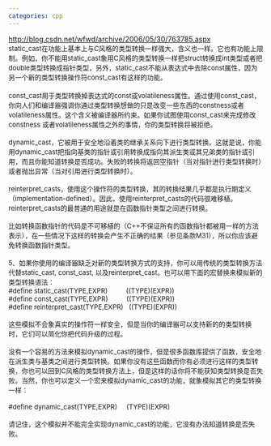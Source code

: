 ```yaml
---
categories: cpp
---
```

<A href="http://blog.csdn.net/wfwd/archive/2006/05/30/763785.aspx">http://blog.csdn.net/wfwd/archive/2006/05/30/763785.aspx</A><BR><FONT size=2>static_cast在功能上基本上与C风格的类型转换一样强大，含义也一样。它也有功能上限制。例如，你不能用static_cast象用C风格的类型转换一样把struct转换成int类型或者把double类型转换成指针类型，另外，static_cast不能从表达式中去除const属性，因为另一个新的类型转换操作符const_cast有这样的功能。 <BR></FONT><BR><FONT size=2>const_cast用于类型转换掉表达式的const或volatileness属性。通过使用const_cast，你向人们和编译器强调你通过类型转换想做的只是改变一些东西的constness或者 volatileness属性。这个含义被编译器所约束。如果你试图使用const_cast来完成修改constness 或者volatileness属性之外的事情，你的类型转换将被拒绝。<BR>&nbsp;<BR>dynamic_cast，它被用于安全地沿着类的继承关系向下进行类型转换。这就是说，你能用dynamic_cast把指向基类的指针或引用转换成指向其派生类或其兄弟类的指针或引用，而且你能知道转换是否成功。失败的转换将返回空指针（当对指针进行类型转换时）或者抛出异常（当对引用进行类型转换时）。 <BR><BR>reinterpret_casts，使用这个操作符的类型转换，其的转换结果几乎都是执行期定义（implementation-defined）。因此，使用reinterpret_casts的代码很难移植。 reinterpret_casts的最普通的用途就是在函数指针类型之间进行转换。 <BR><BR>比如转换函数指针的代码是不可移植的（C++不保证所有的函数指针都被用一样的方法表示），在一些情况下这样的转换会产生不正确的结果（参见条款M31），所以你应该避免转换函数指针类型。 <BR><BR>5、如果你使用的编译器缺乏对新的类型转换方式的支持，你可以用传统的类型转换方法代替static_cast, const_cast, 以及reinterpret_cast。也可以用下面的宏替换来模拟新的类型转换语法： <BR>#define static_cast(TYPE,EXPR) &nbsp;&nbsp;&nbsp;&nbsp;&nbsp;&nbsp;&nbsp;&nbsp;&nbsp;((TYPE)(EXPR)) <BR>#define const_cast(TYPE,EXPR) &nbsp;&nbsp;&nbsp;&nbsp;&nbsp;&nbsp;&nbsp;&nbsp;&nbsp;((TYPE)(EXPR)) <BR>#define reinterpret_cast(TYPE,EXPR) &nbsp;&nbsp;((TYPE)(EXPR)) <BR><BR>这些模拟不会象真实的操作符一样安全，但是当你的编译器可以支持新的的类型转换时，它们可以简化你把代码升级的过程。 <BR><BR>没有一个容易的方法来模拟dynamic_cast的操作，但是很多函数库提供了函数，安全地在派生类与基类之间进行类型转换。如果你没有这些函数而你有必须进行这样的类型转换，你也可以回到C风格的类型转换方法上，但是这样的话你将不能获知类型转换是否失败。当然，你也可以定义一个宏来模拟dynamic_cast的功能，就象模拟其它的类型转换一样： <BR><BR>#define dynamic_cast(TYPE,EXPR) &nbsp;&nbsp;&nbsp;&nbsp;(TYPE)(EXPR) <BR><BR>请记住，这个模拟并不能完全实现dynamic_cast的功能，它没有办法知道转换是否失败。<BR><BR></FONT>